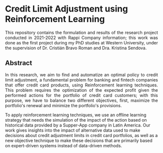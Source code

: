 # Credit Limit Adjustment using Reinforcement Learning

<p align = "justify">
This repository contains the formulation and results of the research project conducted in 2021-2022 with Rappi Company information; this work was done as the first project during my PhD studies at Western University, under the supervision of Dr. Cristián Bravo Roman and Dra. Kristina Sendova.
</p>


## Abstract
<p align = "justify">
In this research, we aim to find and automatize an optimal policy to credit limit adjustment, a fundamental problem for banking and fintech companies that offer credit card products, using Reinforcement learning techniques. This problem requires the optimization of the expected profit given the performed actions for the portfolio of credit card customers; with this purpose, we have to balance two different objectives, first, maximize the portfolio's renewal and minimize the portfolio's provisions. 

To apply reinforcement learning techniques, we use an offline learning strategy that needs the simulation of the impact of the action based on historical data provided by a Supper-App company in Latin America. Our work gives insights into the impact of alternative data used to make decisions about credit adjustment limits in credit card portfolios, as well as a new objective technique to make these decisions that are primarily based on expert-driven systems instead of data-driven methods.
</p>
